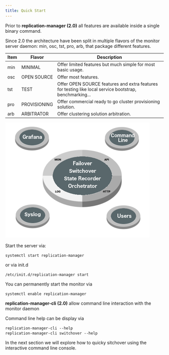 ```yaml
---
title: Quick Start
---
```


Prior to  **replication-manager (2.0)** all features are available inside a single binary command.

Since 2.0 the architecture have been split in multiple flavors of the monitor server daemon: min, osc, tst, pro, arb, that package different features.   

| Item | Flavor       | Description |
| ---- | ------       | ----------- |
| min  | MINIMAL      | Offer limited features but much simple for most basic usage. |
| osc  | OPEN SOURCE  | Offer most features. |
| tst  | TEST         | Offer OPEN SOURCE features and extra features for testing like local service bootstrap, benchmarking... |
| pro  | PROVISIONING | Offer commercial ready to go cluster provisioning solution. |   
| arb  | ARBITRATOR   | Offer clustering solution arbitration. |

![clientserver](/images/clientserver.png)

Start the server via:
```
systemctl start replication-manager   
```
or via init.d
```
/etc/init.d/replication-manager start
```

You can permanently start the monitor via
```
systemctl enable replication-manager   
```

**replication-manager-cli (2.0)** allow command line interaction with the monitor daemon

Command line help can be display via
```
replication-manager-cli --help
replication-manager-cli switchover --help
```

In the next section we will explore how to quicky sitchover using the interactive command line console.
